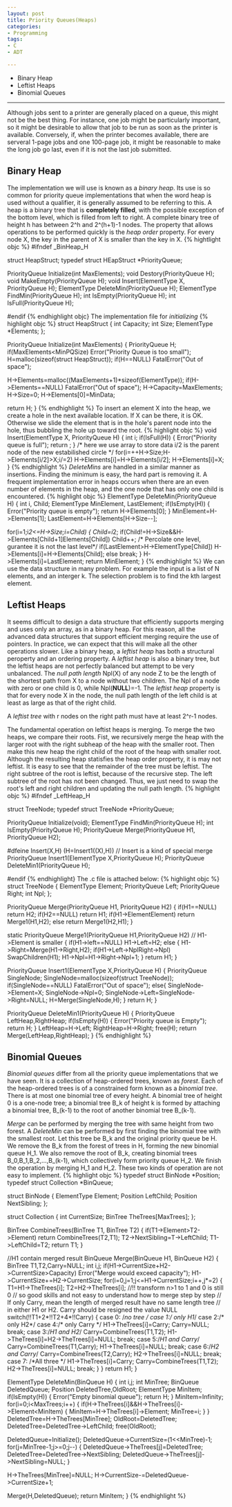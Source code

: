 ```yaml
---
layout: post
title: Priority Queues(Heaps)
categories:
- Programming
tags:
- C
- ADT

---
```

* Binary Heap
* Leftist Heaps
* Binomial Queues 

---

Although jobs sent to a printer are generally placed on a queue, this might not be the best thing. For instance, one job might be particularly important, so it might be desirable to allow that job to be run as soon as the printer is available. Conversely, if, when the printer becomes available, there are serveral 1-page jobs and one 100-page job, it might be reasonable to make the long job go last, even if it is not the last job submitted.

## Binary Heap
The implementation we will use is known as a *binary heap*. Its use is so common for priority queue implementations that when the word heap is used without a qualifier, it is generally assumed to be referring to this. A heap is a binary tree that is **completely filled**, with the possible exception of the bottom level, which is filled from left to right. A complete binary tree of height h has between 2^h and 2^(h+1)-1 nodes. The property that allows operations to be performed quickly is the *heap order* property. For every node X, the key in the parent of X is smaller than the key in X.
{% hightlight objc %}
#ifndef _BinHeap_H

struct HeapStruct;
typedef struct HEapStruct *PriorityQueue;

PriorityQueue Initialize(int MaxElements);
void Destory(PriorityQueue H);
void MakeEmpty(PriorityQueue H);
void Insert(ElementType X, PriorityQueue H);
ElementType DeleteMin(PriorityQueue H);
ElementType FindMin(PriorityQueue H);
int IsEmpty(PriorityQueue H);
int IsFull(PriorityQueue H);

#endif
{% endhighlight objc}
The implementation file for *initializing*
{% highlight objc %}
struct HeapStruct
{
  int Capacity;
  int Size;
  ElementType *Elements;
};

PriorityQueue Initialize(int MaxElements)
{
  PriorityQueue H;
  if(MaxElements<MinPQSize)
    Error("Priority Queue is too small");
  H=malloc(sizeof(struct HeapStruct));
  if(H==NULL)
    FatalError("Out of space");

  H->Elements=malloc((MaxElements+1)*sizeof(ElementType));
  if(H->Elements==NULL)
    FatalError("Out of space");
  H->Capacity=MaxElements;
  H->Size=0;
  H->Elements[0]=MinData;

  return H;
}
{% endhighlight %}
To insert an element X into the heap, we create a hole in the next available location. If X can be there, it is OK. Otherwise we slide the element that is in the hole's parent node into the hole, thus bubbling the hole up toward the root.
{% highlight objc %}
void Insert(ElementType X, PriorityQueue H)
{
  int i;
  if(IsFull(H))
    {
      Error("Priority queue is full");
      return ;
    }
  /* here we use array to store data i/2 is the parent node of the new estabilished circle */
  for(i=++H->Size;H->Elements[i/2]>X;i/=2)
    H->Elements[i]=H->Elements[i/2];
  H->Elements[i]=X;
}
{% endhighlight %}
*DeleteMins* are handled in a similar manner as insertions. Finding the minimum is easy, the hard part is removing it. A frequent implementation error in heaps occurs when there are an even number of elements in the heap, and the one node that has only one child is encountered.
{% highlight objc %}
ElementType DeleteMin(PriorityQueue H)
{
  int i, Child;
  ElementType MinElement, LastElement;
  if(IsEmpty(H))
    {
      Error("Priority queue is empty");
      return H->Elements[0];
    }
  MinElement=H->Elements[1];
  LastElement=H->Elements[H->Size--];
  
  for(i=1;i*2<=H->Size;i=Child)
    {
      Child=i*2;
      if(Child!=H->Size&&H->Elements[Child+1]<H->Elements[Child])
	Child++;
      /* Percolate one level, gurantee it is not the last level*/
      if(LastElement>H->ElementType[Child])
	H->Elements[i]=H->Elements[Child];
      else 
	break;
    }
  H->Elements[i]=LastElement;
  return MinElement;
}
{% endhighlight %}
We can use the data structure in many problem. For example the input is a list of N elements, and an interger k. The selection problem is to find the kth largest element.

## Leftist Heaps
It seems difficult to design a data structure that efficiently supports merging and uses only an array, as in a binary heap. For this reason, all the advanced data structures that support efficient merging require the use of pointers. In practice, we can expect that this will make all the other operations slower. Like a binary heap, a *leftist heap* has both a structural peroperty and an ordering property. A *leftist heap* is also a binary tree, but the leftist heaps are not perfectly balanced but attempt to be very unbalanced. The *null path length* Npl(X) of any node Z to be the length of the shortest path from X to a node without two children. The Npl of a node with zero or one child is 0, while Npl(**NULL**)=-1. The *leftist heap* property is that for every node X in the node, the null path length of the left child is at least as large as that of the right child.

A *leftist tree* with r nodes on the right path must have at least 2^r-1 nodes.

The fundamental operation on leftist heaps is merging. To merge the two heaps, we compare their roots. Fist, we recursively merge the heap with the larger root with the right subheap of the heap with the smaller root. Then make this new heap the right child of the root of the heap with smaller root. Although the resulting heap statisfies the heap order property, it is may not leftist. It is easy to see that the remainder of the tree must be leftist. The right subtree of the root is leftist, because of the recursive step. The left subtree of the root has not been changed. Thus, we just need  to swap the root's left and right children and updating the null path length.
{% highlight objc %}
#ifndef _LeftHeap_H

struct TreeNode;
typedef struct TreeNode *PriorityQueue;

PriorityQueue Initialize(void);
ElementType FindMin(PriorityQueue H);
int IsEmpty(PriorityQueue H);
PriorityQueue Merge(PriorityQueue H1, PriorityQueue H2);

#dfeine Insert(X,H) (H=Insert1((X),H))
// Insert is a kind of special merge
PriorityQueue Insert1(ElementType X,PriorityQueue H);
PriorityQueue DeleteMin1(PriorityQueue H);

#endif
{% endhighlight}
The .c file is attached below:
{% highlight objc %}
struct TreeNode
{
  ElementType Element;
  PriorityQueue Left;
  PriorityQueue Right;
  int Npl;
};

PriorityQueue Merge(PriorityQueue H1, PriorityQueue H2)
{
  if(H1==NULL)
    return H2;
  if(H2==NULL)
    return H1;
  if(H1->Element<H2->Element)
    return Merge1(H1,H2);
  else
    return Merge1(H2,H1);
}

static PriorityQueue Merge1(PriorityQueue H1,PriorityQueue H2)
// H1->Element is smaller
{
  if(H1->left==NULL)
    H1->Left=H2;
  else
    {
      H1->Right=Merge(H1->Right,H2);
      if(H1->Left->Npl<H1->Right->Npl)
	SwapChildren(H1);
      H1->Npl=H1->Right->Npl+1;
    }
  return H1;
}

PriorityQueue Insert1(ElementType X,PriorityQueue H)
{
  PriorityQueue SingleNode;
  SingleNode=malloc(sizeof(struct TreeNode));
  if(SingleNode==NULL)
    FatalError("Out of space");
  else{
    SingleNode->Element=X; SingleNode->Npl=0;
    SingleNode->Left=SingleNode->Right=NULL;
    H=Merge(SingleNode,H);
  }
  return H;
}

PriorityQueue DeleteMin1(PriorityQueue H)
{
  PriorityQueue LeftHeap,RightHeap;
  if(IsEmpty(H))
    {
      Error("Priority queue is Empty");
      return H;
    }
  LeftHeap=H->Left;
  RightHeap=H->Right;
  free(H);
  return Merge(LeftHeap,RightHeap);
}
{% endhighlight %}

## Binomial Queues
*Binomial queues* differ from all the priority queue implementations that we have seen. It is a collection of heap-ordered trees, known as *forest*. Each of the heap-ordered trees is of a constrained form known as a *binomial tree*. There is at most one binomial tree of every height. A binomial tree of height 0 is a one-node tree; a binomial tree B_k of height k is formed by attaching a binomial tree, B_(k-1) to the root of another binomial tree B_(k-1).

*Merge* can be performed by merging the tree with same height from two forest. A *DeleteMin* can be performed by first finding the binomial tree with the smallest root. Let this tree be B_k and the original priority queue be H. We remove the B_k from the forest of trees in H, forming the new binomial queue H_1. We also remove the root of B_k, creating binomial trees B_0,B_1,B_2,...,B_(k-1), which collectively form priority queue H_2. We finish the operation by merging H_1 and H_2. These two kinds of operation are not easy to implement.
{% highlight objc %}
typedef struct BinNode *Position;
typedef struct Collection *BinQueue;

struct BinNode
{
  ElementType Element;
  Position LeftChild;
  Position NextSibling;
};

struct Collection
{
  int CurrentSize;
  BinTree TheTrees[MaxTrees];
};

BinTree CombineTrees(BinTree T1, BinTree T2)
{
  if(T1->Element>T2->Element)
    return CombineTrees(T2,T1);
  T2->NextSibling=T->LeftChild;
  T1->LeftChild=T2;
  return T1;
}


//H1 contain merged result
BinQueue Merge(BinQueue H1, BinQueue H2)
{
  BinTree T1,T2,Carry=NULL;
  int i,j;
  if(H1->CurrentSize+H2->CurrentSize>Capacity)
    Error("Merge would exceed capacity");
  H1->CurrentSize+=H2->CurrentSize;
  for(i=0,j=1;j<=H1->CurrentSize;i++,j*=2)
    {
      T1=H1->TheTrees[i]; T2=H2->TheTrees[i];
      //!! transform n>1 to 1 and 0 is still 0
      // so good skills and not easy to understand how to merge step by step
      // If only Carry, mean the length of merged result have no same length tree
      // in either H1 or H2. Carry should be resigned the value NULL
      switch(!!T1+2*!!T2+4*!!Carry)
	{
	case 0: /*no tree */
	case 1:/* only H1*/
	case 2:/* only H2*/
	case 4:/* only Carry */
	  H1->TheTrees[i]=Carry;
	  Carry=NULL;
	  break;
	case 3:/*H1 and H2*/
	  Carry=CombineTrees(T1,T2);
	  H1->TheTrees[i]=H2->TheTrees[i]=NULL;
	  break;
	case 5:/*H1 and Carry*/
	  Carry=CombineTrees(T1,Carry);
	  H1->TheTrees[i]=NULL;
	  break;
	case 6:/*H2 and Carry*/
	  Carry=CombineTrees(T2,Carry);
	  H2->TheTrees[i]=NULL;
	  break;
	case 7: /*All three */
	  H1->TheTrees[i]=Carry;
	  Carry=CombineTrees(T1,T2);
	  H2->TheTrees[i]=NULL;
	  break;
	}
    }
  return H1;
}

ElementType DeleteMin(BinQueue H)
{
  int i,j;
  int MinTree;
  BinQueue DeletedQueue;
  Position DeletedTree,OldRoot;
  ElementType MinItem;
  if(IsEmpty(H))
    {
      Error("Empty binomial queue");
      return H;
    }
  MinItem=Infinity;
  for(i=0;i<MaxTrees;i++)
    {
      if(H->TheTrees[i]&&H->TheTrees[i]->Element<MinItem)
	{
	  MinItem=H->TheTrees[i]->Element;
	  MinTree=i;
	}
    }
  DeletedTree=H->TheTrees[MinTree];
  OldRoot=DeletedTree;
  DeletedTree=DeletedTree->LeftChild;
  free(OldRoot);

  DeletedQueue=Initialize();
  DeletedQueue->CurrentSize=(1<<MinTree)-1;
  for(j=MinTree-1;j>=0;j--)
    {
      DeletedQueue->TheTrees[j]=DeletedTree;
      DeletedTree=DeletedTree->NextSibling;
      DeletedQueue->TheTrees[j]->NextSibling=NULL;
    }

  H->TheTrees[MinTree]=NULL;
  H->CurrentSize-=DeletedQueue->CurrentSize+1;

  Merge(H,DeletedQueue);
  return MinItem;
}
{% endhighlight %}
